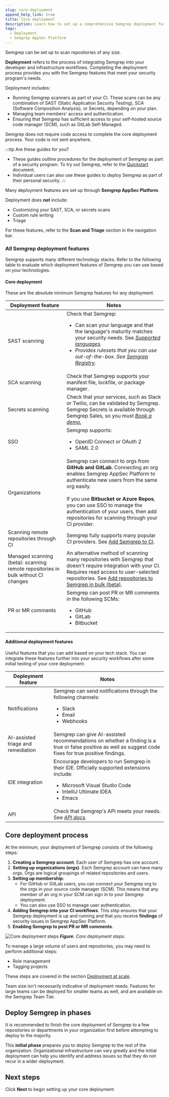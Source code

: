 ```yaml
---
slug: core-deployment
append_help_link: true
title: Core deployment
description: Learn how to set up a comprehensive Semgrep deployment for yourself or your organization.
tags:
  - Deployment
  - Semgrep AppSec Platform
---
```


Semgrep can be set up to scan repositories of any size.

**Deployment** refers to the process of integrating Semgrep into your developer and infrastructure workflows. Completing the deployment process provides you with the Semgrep features that meet your security program's needs.

Deployment includes:

- Running Semgrep scanners as part of your CI. These scans can be any combination of SAST (Static Application Security Testing), SCA (Software Composition Analysis), or Secrets, depending on your plan.
- Managing team members' access and authentication.
- Ensuring that Semgrep has sufficient access to your self-hosted source code manager (SCM), such as GitLab Self-Managed.

Semgrep does not require code access to complete the core deployment process. Your code is not sent anywhere.

:::tip Are these guides for you?
- These guides outline procedures for the deployment of Semgrep as part of a security program. To try out Semgrep, refer to the [<i class="fa-regular fa-file-lines"></i> Quickstart](/getting-started/quickstart) document.
- Individual users can also use these guides to deploy Semgrep as part of their personal security.
:::

Many deployment features are set up through **Semgrep AppSec Platform**.

Deployment does **not** include:

- Customizing your SAST, SCA, or secrets scans
- Custom rule writing
- Triage

For these features, refer to the **Scan and Triage** section in the navigation bar.

### All Semgrep deployment features

Semgrep supports many different technology stacks. Refer to the following table to evaluate which deployment features of Semgrep you can use based on your technologies.

#### Core deployment

These are the absolute minimum Semgrep features for any deployment.

<table>
    <thead>
        <tr>
            <th>Deployment feature</th>
            <th>Notes</th>
        </tr>
    </thead>
    <tbody>
        <tr>
            <td>SAST scanning</td>
            <td>Check that Semgrep:
            <ul><li>Can scan your language and that the language's maturity matches your security needs. See <a href="/docs/supported-languages"><i class="fa-regular fa-file-lines" /> Supported languages</a>.</li>
            <li>Provides rulesets that you can use out-of-the-box. See <a href="https://semgrep.dev/r/"><i class="fas fa-external-link fa-xs" /> Semgrep Registry</a>.</li></ul></td>
        </tr>
        <tr>
            <td>SCA scanning</td>
            <td>Check that Semgrep supports your manifest file, lockfile, or package manager.</td>
        </tr>
        <tr>
            <td>Secrets scanning</td>
            <td>Check that your services, such as Slack or Twilio, can be validated by Semgrep. Semgrep Secrets is available through Semgrep Sales, so you must <a href="https://get.semgrep.dev/Book-a-demo.html"><i class="fas fa-external-link fa-xs"/> Book a demo.</a></td>
        </tr>
        <tr>
            <td>SSO</td>
            <td>Semgrep supports:
            <ul><li>OpenID Connect or OAuth 2</li>
            <li>SAML 2.0</li></ul></td>
        </tr>
        <tr>
            <td>Organizations</td>
            <td>Semgrep can connect to orgs from <strong>GitHub and GitLab</strong>. Connecting an org enables Semgrep AppSec Platform to authenticate new users from the same org easily.<br /><br />If you use <strong>Bitbucket or Azure Repos</strong>, you can use SSO to manage the authentication of your users, then add repositories for scanning through your CI provider.</td>
        </tr>
        <tr>
            <td>Scanning remote repositories through CI</td>
            <td>Semgrep fully supports many popular CI providers. See <a href="/docs/deployment/add-semgrep-to-ci"><i class="fa-regular fa-file-lines"></i> Add Semgrep to CI</a>.</td>
        </tr>
        <tr>
            <td>Managed scanning (beta): scanning remote repositories in bulk without CI changes</td>
            <td>An alternative method of scanning many repositories with Semgrep that doesn't require integration with your CI. Requires read access to user-selected repositories. See <a href="/docs/deployment/managed-scanning/overview"><i class="fa-regular fa-file-lines"></i> Add repositories to Semgrep in bulk (beta)</a>.</td>
        </tr>
        <tr>
            <td>PR or MR comments</td>
            <td>Semgrep can post PR or MR comments in the following SCMs:
            <ul><li>GitHub</li><li>GitLab</li><li>Bitbucket</li></ul></td>
        </tr>
    </tbody>
</table>

#### Additional deployment features

Useful features that you can add based on your tech stack. You can integrate these features further into your security workflows after some initial testing of your core deployment.

<table>
    <thead>
        <tr>
            <th>Deployment feature</th>
            <th>Notes</th>
        </tr>
    </thead>
    <tbody>
        <tr>
            <td>Notifications</td>
            <td>Semgrep can send notifications through the following channels:<ul><li>Slack</li> <li>Email</li><li>Webhooks</li></ul></td>
        </tr>
        <tr>
            <td>AI-assisted triage and remediation</td>
            <td>Semgrep can give AI-assisted recommendations on whether a finding is a true or false positive as well as suggest code fixes for true positive findings.</td>
        </tr>
        <tr>
            <td>IDE integration</td>
            <td>
                Encourage developers to run Semgrep in their IDE. Officially supported extensions include:
                <ul>
                    <li>Microsoft Visual Studio Code</li>
                    <li>IntelliJ Ultimate IDEA</li>
                    <li>Emacs</li>
                </ul>
            </td>
        </tr>
        <tr>
            <td>API</td>
            <td>Check that Semgrep's API meets your needs. See <a href=""><i class="fas fa-external-link fa-xs" /> API docs</a>.</td>
        </tr>
    </tbody>
</table>

<!-- - Integrate Semgrep with Jira (Private beta). -->

## Core deployment process

At the minimum, your deployment of Semgrep consists of the following steps:

1. **Creating a Semgrep account**. Each user of Semgrep has one account.
1. **Setting up organizations (orgs)**. Each Semgrep account can have many orgs. Orgs are logical groupings of related repositories and users.
1. **Setting up membership**:
    - For GitHub or GitLab users, you can connect your Semgrep org to the orgs in your source code manager (SCM). This means that any member of an org in your SCM can sign in to your Semgrep deployment.
    - You can also use SSO to manage user authentication.
1. **Adding Semgrep into your CI workflows**. This step ensures that your Semgrep deployment is up and running and that you receive **findings** of security issues in Semgrep AppSec Platform.
1. **Enabling Semgrep to post PR or MR comments**.

![Core deployment steps](/img/core-deployment.png)
_**Figure**. Core deployment steps._

To manage a large volume of users and repositories, you may need to perform additional steps:

- Role management
- Tagging projects

These steps are covered in the section [Deployment at scale](/category/deployment-at-scale).

Team size isn't necessarily indicative of deployment needs. Features for large teams can be deployed for smaller teams as well, and are available on the Semgrep Team Tier.

## Deploy Semgrep in phases

It is recommended to finish the core deployment of Semgrep to a few repositories or departments in your organization first before attempting to deploy to the majority.

This **initial phase** prepares you to deploy Semgrep to the rest of the organization. Organizational infrastructure can vary greatly and the initial deployment can help you identify and address issues so that they do not recur in a wider deployment.

## Next steps

Click **Next** to begin setting up your core deployment.
